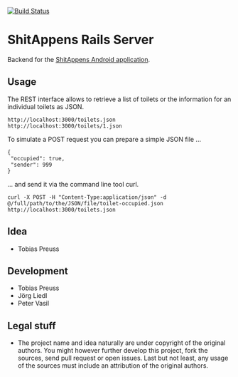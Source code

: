 [![Build Status](https://travis-ci.org/johnjohndoe/ShitAppensRails.png)](https://travis-ci.org/johnjohndoe/ShitAppensRails)

ShitAppens Rails Server
=======================

Backend for the [ShitAppens Android application](https://github.com/johnjohndoe/ShitAppensAndroid).


Usage
-----

The REST interface allows to retrieve a list of toilets or the information for an individual toilets as JSON.

    http://localhost:3000/toilets.json
    http://localhost:3000/toilets/1.json

To simulate a POST request you can prepare a simple JSON file ...

    {
     "occupied": true,
     "sender": 999
    }

... and send it via the command line tool curl.

    curl -X POST -H "Content-Type:application/json" -d @/full/path/to/the/JSON/file/toilet-occupied.json http://localhost:3000/toilets.json

Idea
----
* Tobias Preuss

Development
-----------
* Tobias Preuss
* Jörg Liedl
* Peter Vasil

Legal stuff
-----------
* The project name and idea naturally are under copyright of the original authors.
  You might however further develop this project, fork the sources, send pull request
  or open issues. Last but not least, any usage of the sources must include an
attribution of the original authors.
